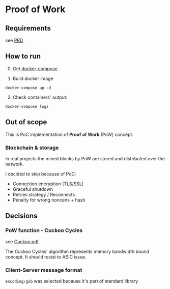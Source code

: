 # Proof of Work

## Requirements

see [PRD](docs/PRD.md)

## How to run

0. Get [docker-compose](https://docs.docker.com/compose/install/)

1. Build docker image 

```shell
docker-compose up -d
```

2. Check containers' output:

```shell
docker-compose logs
```

## Out of scope

This is PoC implementation of **Proof of Work** (PoW) concept.

### Blockchain & storage

In real projects the mined blocks by PoW are stored and distributed over the network.

I decided to skip because of PoC:

- Connection encryption (TLS/SSL)
- Graceful shutdown
- Retries strategy / Reconnects
- Penalty for wrong noncens + hash

## Decisions

### PoW function - Cuckoo Cycles

see [Cuckoo.pdf](https://github.com/tromp/cuckoo/blob/master/doc/cuckoo.pdf)

The Cuckoo Cycles' algorithm represents memory bandwidth bound concept.
It should resist to ASIC issue. 

### Client-Server message format

`encoding/gob` was selected because it's part of standard library 
